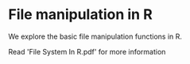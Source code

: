 # File manipulation in R
We explore the basic file manipulation functions in R.

Read 'File System In R.pdf' for more information
